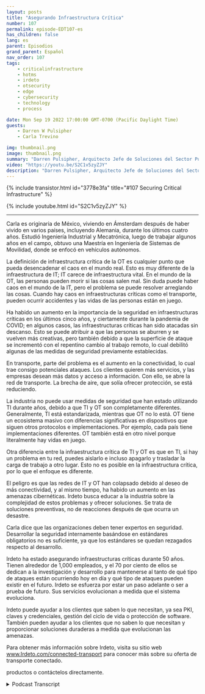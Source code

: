 ```yaml
---
layout: posts
title: "Asegurando Infraestructura Crítica"
number: 107
permalink: episode-EDT107-es
has_children: false
lang: es
parent: Episodios
grand_parent: Español
nav_order: 107
tags:
    - criticalinfrastructure
    - hotms
    - irdeto
    - otsecurity
    - edge
    - cybersecurity
    - technology
    - process

date: Mon Sep 19 2022 17:00:00 GMT-0700 (Pacific Daylight Time)
guests:
    - Darren W Pulsipher
    - Carla Trevino

img: thumbnail.png
image: thumbnail.png
summary: "Darren Pulsipher, Arquitecto Jefe de Soluciones del Sector Público de Intel, y Carla Trevino, Arquitecta de Soluciones de Irdeto, hablan sobre la importancia de la seguridad en la infraestructura crítica."
video: "https://youtu.be/S2C1v5zyZJY"
description: "Darren Pulsipher, Arquitecto Jefe de Soluciones del Sector Público de Intel, y Carla Trevino, Arquitecta de Soluciones de Irdeto, hablan sobre la importancia de la seguridad en la infraestructura crítica."
---
```


<div>
{% include transistor.html id="3778e3fa" title="#107 Securing Critical Infrastructure" %}

{% include youtube.html id="S2C1v5zyZJY" %}
</div>

---

Carla es originaria de México, viviendo en Ámsterdam después de haber vivido en varios países, incluyendo Alemania, durante los últimos cuatro años. Estudió Ingeniería Industrial y Mecatrónica, luego de trabajar algunos años en el campo, obtuvo una Maestría en Ingeniería de Sistemas de Movilidad, donde se enfocó en vehículos autónomos.

La definición de infraestructura crítica de la OT es cualquier punto que pueda desencadenar el caos en el mundo real. Esto es muy diferente de la infraestructura de IT; IT carece de infraestructura vital. En el mundo de la OT, las personas pueden morir si las cosas salen mal. Sin duda puede haber caos en el mundo de la IT, pero el problema se puede resolver arreglando las cosas. Cuando hay caos en infraestructuras críticas como el transporte, pueden ocurrir accidentes y las vidas de las personas están en juego.

Ha habido un aumento en la importancia de la seguridad en infraestructuras críticas en los últimos cinco años, y ciertamente durante la pandemia de COVID; en algunos casos, las infraestructuras críticas han sido atacadas sin descanso. Esto se puede atribuir a que las personas se aburren y se vuelven más creativas, pero también debido a que la superficie de ataque se incrementó con el repentino cambio al trabajo remoto, lo cual debilitó algunas de las medidas de seguridad previamente establecidas.

En transporte, parte del problema es el aumento en la conectividad, lo cual trae consigo potenciales ataques. Los clientes quieren más servicios, y las empresas desean más datos y acceso a información. Con ello, se abre la red de transporte. La brecha de aire, que solía ofrecer protección, se está reduciendo.

La industria no puede usar medidas de seguridad que han estado utilizando TI durante años, debido a que TI y OT son completamente diferentes. Generalmente, TI está estandarizada, mientras que OT no lo está. OT tiene un ecosistema masivo con diferencias significativas en dispositivos que siguen otros protocolos e implementaciones. Por ejemplo, cada país tiene implementaciones diferentes. OT también está en otro nivel porque literalmente hay vidas en juego.

Otra diferencia entre la infraestructura crítica de TI y OT es que en TI, si hay un problema en tu red, puedes aislarlo e incluso apagarlo y trasladar la carga de trabajo a otro lugar. Esto no es posible en la infraestructura crítica, por lo que el enfoque es diferente.

El peligro es que las redes de IT y OT han colapsado debido al deseo de más conectividad, y al mismo tiempo, ha habido un aumento en las amenazas cibernéticas. Irdeto busca educar a la industria sobre la complejidad de estos problemas y ofrecer soluciones. Se trata de soluciones preventivas, no de reacciones después de que ocurra un desastre.

Carla dice que las organizaciones deben tener expertos en seguridad. Desarrollar la seguridad internamente basándose en estándares obligatorios no es suficiente, ya que los estándares se quedan rezagados respecto al desarrollo.

Irdeto ha estado asegurando infraestructuras críticas durante 50 años. Tienen alrededor de 1,000 empleados, y el 70 por ciento de ellos se dedican a la investigación y desarrollo para mantenerse al tanto de qué tipo de ataques están ocurriendo hoy en día y qué tipo de ataques pueden existir en el futuro. Irdeto se esfuerza por estar un paso adelante o ser a prueba de futuro. Sus servicios evolucionan a medida que el sistema evoluciona.

Irdeto puede ayudar a los clientes que saben lo que necesitan, ya sea PKI, claves y credenciales, gestión del ciclo de vida o protección de software. También pueden ayudar a los clientes que no saben lo que necesitan y proporcionar soluciones duraderas a medida que evolucionan las amenazas.

Para obtener más información sobre Irdeto, visita su sitio web www.Irdeto.com/connected-transport para conocer más sobre su oferta de transporte conectado.

productos o contáctelos directamente.



<details>
<summary> Podcast Transcript </summary>

<p></p>

</details>
